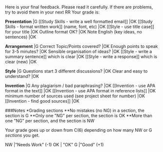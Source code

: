 Here is your final feedback. Please read it carefully. If there are problems, try to avoid them in your next RR
Your grade is:


 __Presentation__ 													|<green>G </green>
[[Study Skills - write a well formatted email]] 					|<blue>OK</blue>
[[Study Skills - format written work]] (name, font, etc) 			|<blue>OK</blue>
[[Style - use title case]] for your title 							|<blue>OK</blue>
Outline format OK?													|<blue>OK</blue>
Note English (key ideas, no sentences)								|<blue>OK</blue>

 __Arrangement__ 													|<green>G </green>
Correct Topic/Points covered?										|<blue>OK</blue>
Enough points to speak for 3-5 minutes?								|<blue>OK</blue>
Sensible organisation of ideas? 									|<blue>OK</blue>
[[Style - write a summary sentence]] which is clear                 |<blue>OK</blue>
[[Style - write a response]] which is clear </red>(new)</red>       |<blue>OK</blue>

 __Style__ 															|<green>G </green>
Questions start 3 different discussions?							|<blue>OK</blue>
Clear and easy to understand?										|<blue>OK</blue>

 __Invention__ 														|<green>G </green>
Any plagiarism / bad paraphrasing?									|<blue>OK</blue>
[[Invention - use APA format in the text]]					        |<blue>OK</blue>
[[Invention - use APA format in reference lists]]					|<blue>OK</blue>
minimum number of sources used (see project sheet for number)		|<blue>OK</blue>
[[Invention - find good sources]]									|<blue>OK</blue>

###Notes
*Grading sections
**No mistakes (no NG) in a section, the section is <green>G</green>
**Only one "NG" per section, the section is <blue>OK</blue>
**More than one "NG" per section, and the section is <red>NW</red>

Your grade goes up or down from C(6) depending on how many NW or G _sections_ you get.

<red>NW</red> 		|"Needs Work" (-1)
<blue>OK</blue>   	| "OK"
<green>G</green> 	|"Good" (+1)
